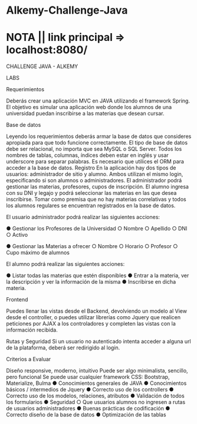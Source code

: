 # Alkemy-Challenge-Java

# NOTA || link principal => localhost:8080/  

CHALLENGE JAVA - ALKEMY

LABS

Requerimientos

Deberás crear una aplicación MVC en JAVA utilizando el framework Spring. El objetivo
es simular una aplicación web donde los alumnos de una universidad puedan
inscribirse a las materias que desean cursar.

Base de datos

Leyendo los requerimientos deberás armar la base de datos que consideres apropiada
para que todo funcione correctamente. El tipo de base de datos debe ser relacional, no
importa que sea MySQL o SQL Server. Todos los nombres de tablas, columnas,
índices deben estar en inglés y usar underscore para separar palabras. Es necesario
que utilices el ORM para acceder a la base de datos.
Registro
En la aplicación hay dos tipos de usuarios: administrador de sitio y alumno. Ambos
utilizan el mismo login, especificando si son alumnos o administradores. El
administrador podrá gestionar las materias, profesores, cupos de inscripción. El alumno
ingresa con su DNI y legajo y podrá seleccionar las materias en las que desea
inscribirse. Tomar como premisa que no hay materias correlativas y todos los alumnos
regulares se encuentran registrados en la base de datos.

El usuario administrador podrá realizar las siguientes
acciones:

● Gestionar los Profesores de la Universidad
○ Nombre
○ Apellido
○ DNI
○ Activo

● Gestionar las Materias a ofrecer
○ Nombre
○ Horario
○ Profesor
○ Cupo máximo de alumnos

El alumno podrá realizar las siguientes
acciones:

● Listar todas las materias que estén disponibles
● Entrar a la materia, ver la descripción y ver la información de la misma
● Inscribirse en dicha materia.

Frontend

Puedes llenar las vistas desde el Backend, devolviendo un modelo al View desde el
controller, o puedes utilizar librerías como Jquery que realicen peticiones por AJAX a
los controladores y completen las vistas con la información recibida.

Rutas y Seguridad
Si un usuario no autenticado intenta acceder a alguna url de la plataforma, deberá ser
redirigido al login.

Criterios a Evaluar

Diseño responsive, moderno, intuitivo
Puede ser algo minimalista, sencillo, pero funcional
Se puede usar cualquier framework CSS: Bootstrap,
Materialize, Bulma
● Conocimientos generales de JAVA
● Conocimientos básicos / intermedios de Jquery
● Correcto uso de los controllers
● Correcto uso de los modelos, relaciones, atributos
● Validación de todos los formularios
● Seguridad
○ Que usuarios alumnos no ingresen a rutas de usuarios administradores
● Buenas prácticas de codificación
● Correcto diseño de la base de datos
● Optimización de las tablas
